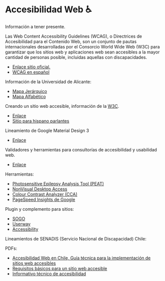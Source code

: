 # Accesibilidad Web :wheelchair: 

Información a tener presente.

Las Web Content Accessibility Guidelines (WCAG), o Directrices de Accesibilidad para el Contenido Web, son un conjunto de pautas internacionales desarrolladas por el Consorcio World Wide Web (W3C) para garantizar que los sitios web y aplicaciones web sean accesibles a la mayor cantidad de personas posible, incluidas aquellas con discapacidades.

- [Enlace sitio oficial.](https://www.w3.org/WAI/standards-guidelines/wcag/)
- [WCAG en español](http://www.sidar.org/traducciones/wcag20/es/)

Información de la Universidad de Alicante:

- [Mapa Jerárquico](https://accesibilidadweb.dlsi.ua.es/?menu=mapa-sitio)
- [Mapa Alfabético](https://accesibilidadweb.dlsi.ua.es/?menu=mapa-alfabetico)

Creando un sitio web accesible, información de la [W3C](https://www.w3.org/).
- [Enlace](https://www.w3.org/WAI/gettingstarted/Overview.html.es) 
- [Sitio para hispano parlantes](https://chapters.w3.org/hispano/)

Lineamiento de Google Material Design 3
- [Enlace](https://m3.material.io/foundations/overview/principles)

Validadores y herramientas para consultorías de accesibilidad y usabilidad web.
- [Enlace](https://www.usableyaccesible.com/recurso_misvalidadores.php)

Herramientas:
- [Photosensitive Epilepsy Analysis Tool (PEAT)](https://trace.umd.edu/peat/)
- [NonVisual Desktop Access](https://sourceforge.net/projects/nvda/)
- [Colour Contrast Analyzer (CCA)](https://www.tpgi.com/color-contrast-checker/)
- [PageSpeed Insights de Google](https://pagespeed.web.dev/)

Plugin y complemento para sitios:

- [SOGO](https://pluginsmarket.com/downloads/accessibility-plugin/)  
- [Userway](https://userway.org/es/)
- [Accessibility](https://accessibility.cl/)

Lineamientos de SENADIS (Servicio Nacional de Discapacidad) Chile:

PDFs:
- [Accesibilidad Web en Chile, Guía técnica para la implementación de sitios web accesibles](https://kitdigital.gob.cl/archivos/insumos/nuevos/Manual%20Accesibilidad%20Web.pdf)
- [Requisitos básicos para un sitio web accesible](/documentos/Requisitos-basicos.pdf)
- [Informativo técnico de accesibilidad](/documentos/InformativoTecnico.pdf)



